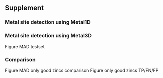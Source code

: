 ## Supplement

### Metal site detection using Metal1D


### Metal site detection using Metal3D

Figure MAD testset


### Comparison 

Figure MAD only good zincs comparison
Figure  only good zincs TP/FN/FP 